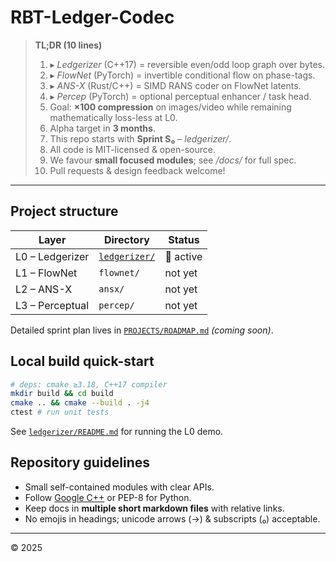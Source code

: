 # RBT-Ledger-Codec

> **TL;DR (10 lines)**
> 1. ▸ *Ledgerizer* (C++17) = reversible even/odd loop graph over bytes.  
> 2. ▸ *FlowNet* (PyTorch) = invertible conditional flow on phase-tags.  
> 3. ▸ *ANS-X* (Rust/C++) = SIMD RANS coder on FlowNet latents.  
> 4. ▸ *Percep* (PyTorch) = optional perceptual enhancer / task head.  
> 5. Goal: **×100 compression** on images/video while remaining mathematically loss-less at L0.  
> 6. Alpha target in **3 months**.  
> 7. This repo starts with **Sprint S₀** – *ledgerizer/*.  
> 8. All code is MIT-licensed & open-source.  
> 9. We favour **small focused modules**; see */docs/* for full spec.  
> 10. Pull requests & design feedback welcome!

---

## Project structure

| Layer | Directory | Status |
|-------|-----------|--------|
| L0 – Ledgerizer | [`ledgerizer/`](ledgerizer/) | 🚧 active |
| L1 – FlowNet | `flownet/` | not yet |
| L2 – ANS-X | `ansx/` | not yet |
| L3 – Perceptual | `percep/` | not yet |

Detailed sprint plan lives in [`PROJECTS/ROADMAP.md`](docs/ROADMAP.md) *(coming soon)*.

## Local build quick-start

```bash
# deps: cmake ≥3.18, C++17 compiler
mkdir build && cd build
cmake .. && cmake --build . -j4
ctest # run unit tests
```

See [`ledgerizer/README.md`](ledgerizer/README.md) for running the L0 demo.

## Repository guidelines

* Small self-contained modules with clear APIs.
* Follow [Google C++](https://google.github.io/styleguide/cppguide.html) or PEP-8 for Python.
* Keep docs in **multiple short markdown files** with relative links.
* No emojis in headings; unicode arrows (→) & subscripts (₀) acceptable.

---

© 2025 
